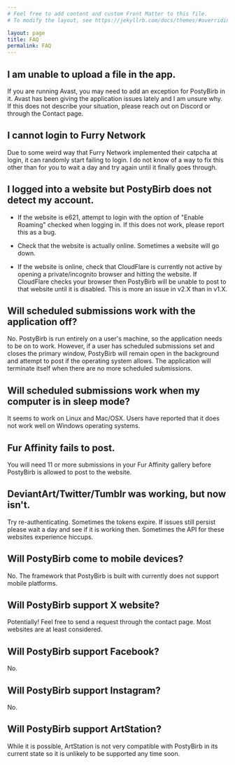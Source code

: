 ```yaml
---
# Feel free to add content and custom Front Matter to this file.
# To modify the layout, see https://jekyllrb.com/docs/themes/#overriding-theme-defaults

layout: page
title: FAQ
permalink: FAQ
---
```


## I am unable to upload a file in the app.
If you are running Avast, you may need to add an exception for PostyBirb in it. Avast has been giving the application issues lately and I am unsure why. If this does not describe your situation, please reach out on Discord or through the Contact page.

## I cannot login to Furry Network
Due to some weird way that Furry Network implemented their catpcha at login, it can randomly start failing to login. I do not know of a way to fix this other than for you to wait a day and try again until it finally goes through.

## I logged into a website but PostyBirb does not detect my account.
- If the website is e621, attempt to login with the option of "Enable Roaming" checked when logging in. If this does not work, please report this as a bug.

- Check that the website is actually online. Sometimes a website will go down.

- If the website is online, check that CloudFlare is currently not active by opening a private/incognito browser and hitting the website. If CloudFlare checks your browser then PostyBirb will be unable to post to that website until it is disabled. This is more an issue in v2.X than in v1.X.

## Will scheduled submissions work with the application off?
No. PostyBirb is run entirely on a user's machine, so the application needs to be on to work. However, if a user has scheduled submissions set and closes the primary window, PostyBirb will remain open in the background and attempt to post if the operating system allows. The application will terminate itself when there are no more scheduled submissions.

## Will scheduled submissions work when my computer is in sleep mode?
It seems to work on Linux and Mac/OSX. Users have reported that it does not work well on Windows operating systems.

## Fur Affinity fails to post.
You will need 11 or more submissions in your Fur Affinity gallery before PostyBirb is allowed to post to the website.

## DeviantArt/Twitter/Tumblr was working, but now isn't.
Try re-authenticating. Sometimes the tokens expire. If issues still persist please wait a day and see if it is working then. Sometimes the API for these websites experience hiccups.

## Will PostyBirb come to mobile devices?
No. The framework that PostyBirb is built with currently does not support mobile platforms.

## Will PostyBirb support X website?
Potentially! Feel free to send a request through the contact page. Most websites are at least considered.

## Will PostyBirb support Facebook?
No.

## Will PostyBirb support Instagram?
No.

## Will PostyBirb support ArtStation?
While it is possible, ArtStation is not very compatible with PostyBirb in its current state so it is unlikely to be supported any time soon.
